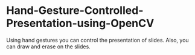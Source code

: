 # Hand-Gesture-Controlled-Presentation-using-OpenCV
Using hand gestures you can control the presentation of slides. Also, you can draw and erase on the slides.
